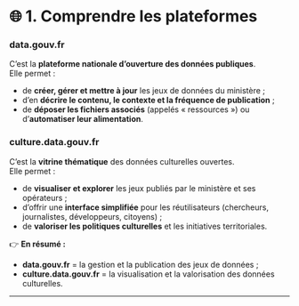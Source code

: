 # 🌐 1. Comprendre les plateformes  

### data.gouv.fr  
C’est la **plateforme nationale d’ouverture des données publiques**.  
Elle permet :  
- de **créer, gérer et mettre à jour** les jeux de données du ministère ;  
- d’en **décrire le contenu, le contexte et la fréquence de publication** ;  
- de **déposer les fichiers associés** (appelés « ressources ») ou d’**automatiser leur alimentation**.  

### culture.data.gouv.fr  
C’est la **vitrine thématique** des données culturelles ouvertes.  
Elle permet :  
- de **visualiser et explorer** les jeux publiés par le ministère et ses opérateurs ;  
- d’offrir une **interface simplifiée** pour les réutilisateurs (chercheurs, journalistes, développeurs, citoyens) ;  
- de **valoriser les politiques culturelles** et les initiatives territoriales.  

👉 **En résumé :**  
- **data.gouv.fr** = la gestion et la publication des jeux de données ;  
- **culture.data.gouv.fr** = la visualisation et la valorisation des données culturelles.  

---

